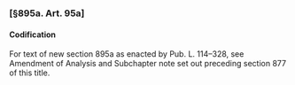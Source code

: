### [§895a. Art. 95a] ###

#### Codification ####

For text of new section 895a as enacted by Pub. L. 114–328, see Amendment of Analysis and Subchapter note set out preceding section 877 of this title.